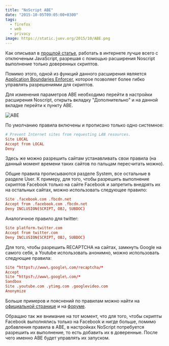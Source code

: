 ```yaml
---
title: "NoScript ABE"
date: "2015-10-05T09:05:00+0300"
tags:
  - firefox
  - web
  - privacy
image: https://static.juev.org/2015/10/ABE.png
---
```

Как описывал в [прошлой статье](http://www.juev.org/2015/09/27/firefox-privacy/ "Безопасность в сети Интернет"), работать в интернете лучше всего с отключеным JavaScript, разрешая с помощью расширения Noscript выполнение только доверенных скриптов.

Помимо этого, одной из функций данного расширения является [Application Boundaries Enforcer](https://noscript.net/abe/ "ABE - Application Boundaries Enforcer"), которое позволяет более гибко управлять разрешениями для скриптов.

Для изменения параметров ABE необходимо перейти в настройки расширения Noscript, открыть вкладку "Дополнительно" и на данной вкладке перейти к пункту ABE.

![ABE](https://static.juev.org/2015/10/ABE.png "ABE")

По умолчанию правила включены и прописано только одно системное:

```conf
# Prevent Internet sites from requesting LAN resources.
Site LOCAL
Accept from LOCAL
Deny
```

Здесь же можно разрешить сайтам устанавливать свои правила (на данный момент времени таких сайтов по пальцам пересчитать можно).

Общие правила прописываются разделе System, все остальные в разделе User. К примеру, для того, чтобы разрешить выполнение скриптов Facebook только на сайте Facebook и запретить внедрять их на остальных сайтах, можно использовать следующее правило:

```conf
Site .facebook.com .fbcdn.net
Accept from .facebook.com .fbcdn.net
Deny INCLUSION(SCRIPT, OBJ, SUBDOC)
```

Аналогичное правило для twitter:

```conf
Site platform.twitter.com
Accept from twitter.com
Deny INCLUSION(SCRIPT, OBJ, SUBDOC)
```

Для того, чтобы разрешить RECAPTCHA на сайтах, замкнуть Google на самого себя, а Youtube использовать анонимно, можно использовать следующие правила:

```conf
Site ^https?://www\.google\.com/recaptcha/*
Accept
Site ^https?://www\.google\.com/*
Sandbox
Site .youtube.com .ytimg.com .googlevideo.com
Anonymize
```

Больше примеров и пояснений по правилам можно найти на [официальной странице](https://noscript.net/abe/ "ABE - Application Boundaries Enforcer") и на [форуме](https://forums.informaction.com/viewforum.php?f=3 "InformAction Forums").

Обращаю так же внимание на тот момент, что для того, чтобы скрипты Facebook выполнялись только на Facebook и нигде больше, помимо добавления правила в ABE, в настройках NoScript потребуется разрешить их выполнение, то есть добавить их в доверенные. После чего именно ABE будет управлять их запуском.
